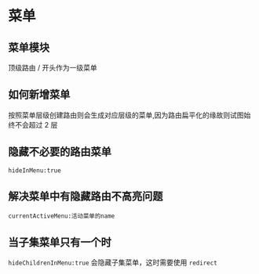 # 菜单

## 菜单模块

顶级路由 / 开头作为一级菜单

## 如何新增菜单

按照菜单层级创建路由则会生成对应层级的菜单,因为路由扁平化的缘故则试图始终不会超过 2 层

## 隐藏不必要的路由菜单

`hideInMenu:true`

## 解决菜单中有隐藏路由不高亮问题

`currentActiveMenu:活动菜单的name`

## 当子集菜单只有一个时

`hideChildrenInMenu:true`
会隐藏子集菜单，这时需要使用 `redirect`
